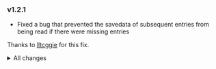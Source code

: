 ### v1.2.1
- Fixed a bug that prevented the savedata of subsequent entries from being read if there were missing entries

Thanks to [lltcggie](https://github.com/lltcggie) for this fix.

<details>
<summary>All changes</summary>

### v1.2.0
- Added ability for mods to choose when their `Import` method would be called.

### v1.1.4
- Now whenever a mod has errors saving/loading save data, a popup notifying the user will appear.

### v1.1.3
- Added plugin catergories on Thunderstore page.

### v1.1.1-2
- Added ability to manually request to be added to mod save list. Useful for testing with ScriptEngine.

### v1.1.0
- Reuploaded under CommonAPI name
- Fixed that `IntoOtherSave` was called too early
- Fixed that `IntoOtherSave` was not called if mod had no saved data in savefile

### v1.0.0-1.0.2
- Initial Release

</details>